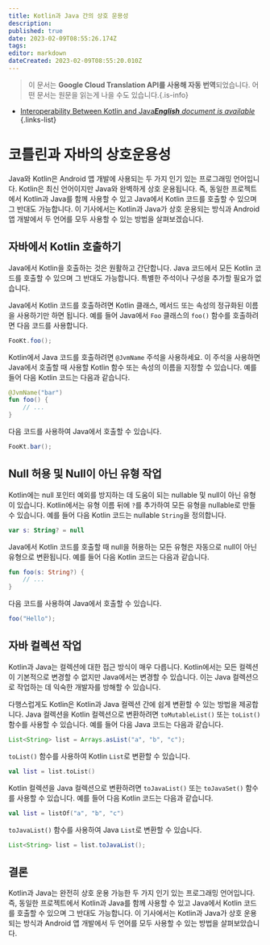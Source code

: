```yaml
---
title: Kotlin과 Java 간의 상호 운용성
description: 
published: true
date: 2023-02-09T08:55:26.174Z
tags: 
editor: markdown
dateCreated: 2023-02-09T08:55:20.010Z
---
```


> 이 문서는 **Google Cloud Translation API를 사용해 자동 번역**되었습니다.
어떤 문서는 원문을 읽는게 나을 수도 있습니다.{.is-info}



- [Interoperability Between Kotlin and Java***English** document is available*](/en/Knowledge-base/Kotlin/interoperability-between-kotlin-and-java)
{.links-list}



# 코틀린과 자바의 상호운용성

Java와 Kotlin은 Android 앱 개발에 사용되는 두 가지 인기 있는 프로그래밍 언어입니다. Kotlin은 최신 언어이지만 Java와 완벽하게 상호 운용됩니다. 즉, 동일한 프로젝트에서 Kotlin과 Java를 함께 사용할 수 있고 Java에서 Kotlin 코드를 호출할 수 있으며 그 반대도 가능합니다. 이 기사에서는 Kotlin과 Java가 상호 운용되는 방식과 Android 앱 개발에서 두 언어를 모두 사용할 수 있는 방법을 살펴보겠습니다.

## 자바에서 Kotlin 호출하기

Java에서 Kotlin을 호출하는 것은 원활하고 간단합니다. Java 코드에서 모든 Kotlin 코드를 호출할 수 있으며 그 반대도 가능합니다. 특별한 주석이나 구성을 추가할 필요가 없습니다.

Java에서 Kotlin 코드를 호출하려면 Kotlin 클래스, 메서드 또는 속성의 정규화된 이름을 사용하기만 하면 됩니다. 예를 들어 Java에서 `Foo` 클래스의 `foo()` 함수를 호출하려면 다음 코드를 사용합니다.

```java
FooKt.foo();
```

Kotlin에서 Java 코드를 호출하려면 `@JvmName` 주석을 사용하세요. 이 주석을 사용하면 Java에서 호출할 때 사용할 Kotlin 함수 또는 속성의 이름을 지정할 수 있습니다. 예를 들어 다음 Kotlin 코드는 다음과 같습니다.

```kotlin
@JvmName("bar")
fun foo() {
    // ...
}
```

다음 코드를 사용하여 Java에서 호출할 수 있습니다.

```java
FooKt.bar();
```

## Null 허용 및 Null이 아닌 유형 작업

Kotlin에는 null 포인터 예외를 방지하는 데 도움이 되는 nullable 및 null이 아닌 유형이 있습니다. Kotlin에서는 유형 이름 뒤에 `?`를 추가하여 모든 유형을 nullable로 만들 수 있습니다. 예를 들어 다음 Kotlin 코드는 nullable `String`을 정의합니다.

```kotlin
var s: String? = null
```

Java에서 Kotlin 코드를 호출할 때 null을 허용하는 모든 유형은 자동으로 null이 아닌 유형으로 변환됩니다. 예를 들어 다음 Kotlin 코드는 다음과 같습니다.

```kotlin
fun foo(s: String?) {
    // ...
}
```

다음 코드를 사용하여 Java에서 호출할 수 있습니다.

```java
foo("Hello");
```

## 자바 컬렉션 작업

Kotlin과 Java는 컬렉션에 대한 접근 방식이 매우 다릅니다. Kotlin에서는 모든 컬렉션이 기본적으로 변경할 수 없지만 Java에서는 변경할 수 있습니다. 이는 Java 컬렉션으로 작업하는 데 익숙한 개발자를 방해할 수 있습니다.

다행스럽게도 Kotlin은 Kotlin과 Java 컬렉션 간에 쉽게 변환할 수 있는 방법을 제공합니다. Java 컬렉션을 Kotlin 컬렉션으로 변환하려면 `toMutableList()` 또는 `toList()` 함수를 사용할 수 있습니다. 예를 들어 다음 Java 코드는 다음과 같습니다.

```java
List<String> list = Arrays.asList("a", "b", "c");
```

`toList()` 함수를 사용하여 Kotlin `List`로 변환할 수 있습니다.

```kotlin
val list = list.toList()
```

Kotlin 컬렉션을 Java 컬렉션으로 변환하려면 `toJavaList()` 또는 `toJavaSet()` 함수를 사용할 수 있습니다. 예를 들어 다음 Kotlin 코드는 다음과 같습니다.

```kotlin
val list = listOf("a", "b", "c")
```

`toJavaList()` 함수를 사용하여 Java `List`로 변환할 수 있습니다.

```java
List<String> list = list.toJavaList();
```

## 결론

Kotlin과 Java는 완전히 상호 운용 가능한 두 가지 인기 있는 프로그래밍 언어입니다. 즉, 동일한 프로젝트에서 Kotlin과 Java를 함께 사용할 수 있고 Java에서 Kotlin 코드를 호출할 수 있으며 그 반대도 가능합니다. 이 기사에서는 Kotlin과 Java가 상호 운용되는 방식과 Android 앱 개발에서 두 언어를 모두 사용할 수 있는 방법을 살펴보았습니다.